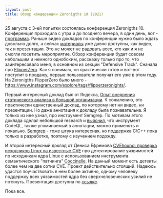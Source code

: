 ```yaml
---
layout: post
title: Обзор конференции Zeronigths 10 (2021)
---
```

25 августа с 3-ей попытки состоялась конференция Zeronigths 10.
Конференция проходила с утра и до позднего вечера, в один день, вот - [программа](https://zeronights.ru/program/).
Раньше видео докладов по конференции нужно было ждать довольно долго, а сейчас [материалы](https://zeronights.ru/materials/) уже давно доступны, как видео, так и презентации. Это не может не радовать всех, кто как и я не смогли посетить мероприятие.
Обзор конференции будет совсем небольшим и немного однобоким, расскажу только про то, что заинтересовало меня, в основном из секции "Defensive Track".
Сначала про [FlipperZero](https://shop.flipperzero.one/ru). Как я понимаю, он практически готов и вот-вот поступит в продажу, первые пользователи получат его уже в этом году. На Zeronigths FlipperZero было много - https://www.instagram.com/explore/tags/flipperzeronights/. 

Первый интересный доклад был от Яндекса, [Опыт внедрения статического анализа в большой организации](https://zeronights.ru/reports/opyt-vnedreniya-staticheskogo-analiza-v-bolshoj-organizaczii/). К сожалению, это практически единственный доклад, по которому нет ни видео, ни презентации. Но даже аннотация к докладу была познавательна. Я только из нее узнал, про инструмент Semgrep. По мотивам этого доклада сделал небольшой research и [выяснил](https://habr.com/ru/company/swordfish_security/blog/541554/), что инструмент CodeQL, также упоминаемый в аннотации, можно применять и локально. [Semgrep](https://semgrep.dev/) - тоже штука интересная, но поддержка С\С++ пока только в разработке, поэтому с изучением подожду.

И второй интересный доклад от Дениса Ефремова [CVEhound: проверка исходников Linux на известные CVE](https://zeronights.ru/reports/cvehound-proverka-ishodnikov-linux-na-izvestnye-cve/) про детектирование уязвимостей по исходникам ядра Linux с использованием инструмента семантического "патчинга" [Coccinelle](https://www.kernel.org/doc/html/latest/dev-tools/coccinelle.html). На данный момент есть детекты более чем на две сотни CVE. Проект действительно стоящий. Надеюсь удастся поучаствовать в нем более активно, одному человеку поддержку всех уязвимостей ядра без сверхчеловеческих усилий не потянуть. Презентация доступна по [ссылке](https://zeronights.ru/wp-content/uploads/2021/09/zn2021_cvehound.pdf).

Пока все.